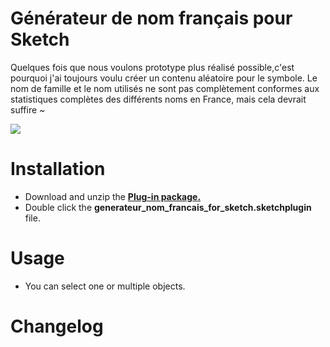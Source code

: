 # Générateur de nom français pour Sketch
Quelques fois que nous voulons prototype plus réalisé possible,c'est pourquoi j'ai toujours voulu créer un contenu aléatoire pour le symbole. Le nom de famille et le nom utilisés ne sont pas complètement conformes aux statistiques complètes des différents noms en France, mais cela devrait suffire ~

![](https://cdn.dribbble.com/users/2720790/screenshots/5463158/dip_image_300_10.jpg)

# Installation
- Download and unzip the [**Plug-in package.**](https://github.com/maskedmario/generateur_nom_francais_for_sketch.zip)
- Double click the **generateur_nom_francais_for_sketch.sketchplugin** file.
# Usage
- You can select one or multiple objects.
# Changelog
